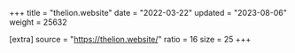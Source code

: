 +++
title = "thelion.website"
date = "2022-03-22"
updated = "2023-08-06"
weight = 25632

[extra]
source = "https://thelion.website/"
ratio = 16
size = 25
+++
